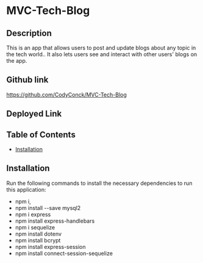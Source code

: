 # MVC-Tech-Blog

## Description
This is an app that allows users to post and update blogs about any topic in the tech world.. It also lets users see and interact with other users' blogs on the app. 

## Github link
<https://github.com/CodyConck/MVC-Tech-Blog>

## Deployed Link


## Table of Contents

* [Installation](#installation)

## Installation

Run the following commands to install the necessary dependencies to run this application: 

* npm i, 
* npm install --save mysql2 
* npm i express 
* npm install express-handlebars 
* npm i sequelize
* npm install dotenv 
* npm install bcrypt 
* npm install express-session 
* npm install connect-session-sequelize



